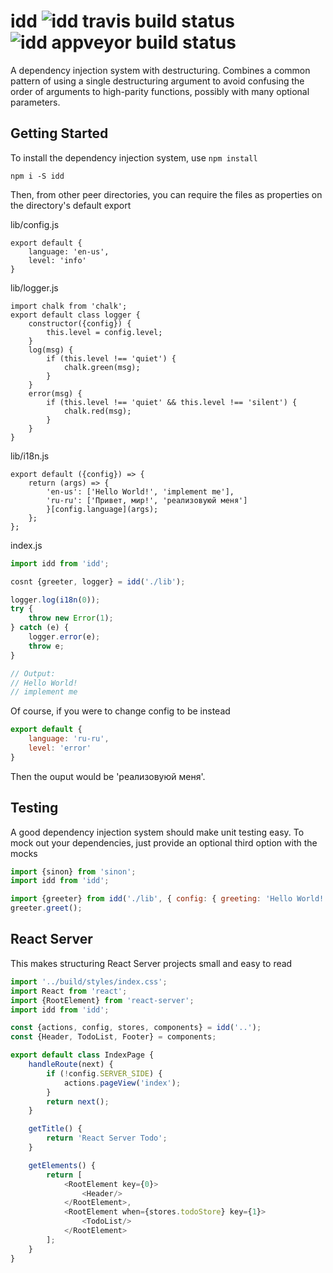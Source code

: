 # idd ![idd travis build status](https://travis-ci.org/doug-wade/idd.svg) ![idd appveyor build status](https://ci.appveyor.com/api/projects/status/github/doug-wade/idd?branch=master&svg=true)

A dependency injection system with destructuring.  Combines a common pattern
of using a single destructuring argument to avoid confusing the order of
arguments to high-parity functions, possibly with many optional parameters.


## Getting Started

To install the dependency injection system, use `npm install`

    npm i -S idd

Then, from other peer directories, you can require the files as properties
on the directory's default export

lib/config.js

	export default {
		language: 'en-us',
		level: 'info'
	}

lib/logger.js

	import chalk from 'chalk';
	export default class logger {
		constructor({config}) {
			this.level = config.level;
		}
		log(msg) {
			if (this.level !== 'quiet') {
				chalk.green(msg);
			}
		}
		error(msg) {
			if (this.level !== 'quiet' && this.level !== 'silent') {
				chalk.red(msg);
			}
		}
	}

lib/i18n.js

	export default ({config}) => {
		return (args) => {
			'en-us': ['Hello World!', 'implement me'],
			'ru-ru': ['Привет, мир!', 'реализовуюй меня']
			}[config.language](args);
		};
	};

index.js

```javascript
import idd from 'idd';

cosnt {greeter, logger} = idd('./lib');

logger.log(i18n(0));
try {
	throw new Error(1);
} catch (e) {
	logger.error(e);
	throw e;
}

// Output:
// Hello World!
// implement me
```

Of course, if you were to change config to be instead 	

```javascript
export default {
	language: 'ru-ru',
	level: 'error'
}
```

Then the ouput would be 'реализовуюй меня'.


## Testing

A good dependency injection system should make unit testing easy.  To mock out
your dependencies, just provide an optional third option with the mocks

```javascript
import {sinon} from 'sinon';
import idd from 'idd';

import {greeter} from idd('./lib', { config: { greeting: 'Hello World!'}});
greeter.greet();
```


## React Server

This makes structuring React Server projects small and easy to read

```javascript
import '../build/styles/index.css';
import React from 'react';
import {RootElement} from 'react-server';
import idd from 'idd';

const {actions, config, stores, components} = idd('..');
const {Header, TodoList, Footer} = components;

export default class IndexPage {
	handleRoute(next) {
		if (!config.SERVER_SIDE) {
			actions.pageView('index');
		}
		return next();
	}

	getTitle() {
		return 'React Server Todo';
	}

	getElements() {
		return [
			<RootElement key={0}>
				<Header/>
			</RootElement>,
			<RootElement when={stores.todoStore} key={1}>
				<TodoList/>
			</RootElement>
		];
	}
}
```
